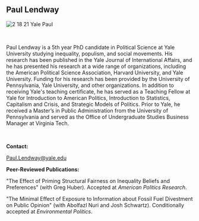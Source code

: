 ## Paul Lendway

![2 18 21 Yale Paul](https://user-images.githubusercontent.com/78934389/108396854-54dab180-71e5-11eb-84c0-f2fff40b4dae.jpg)


&nbsp;

 Paul Lendway is a 5th year PhD candidate in Political Science at Yale University studying inequality, populism, and social movements. His research has been published in the Yale Journal of International Affairs, and he has presented his research at a wide range of organizations, including the American Political Science Association,  Harvard University, and Yale University. Funding for his research has been provided by the University of Pennsylvania, Yale University, and other organizations. In addition to receiving Yale's teaching certificate, he has served as a Teaching Fellow at Yale for Introduction to American Politics, Introduction to Statistics, Capitalism and Crisis, and Strategic Models of Politics. Prior to Yale, he received a Master’s in Public Administration from the University of Pennsylvania and served as the Office of Undergraduate Studies Business Manager at Virginia Tech.

 &nbsp;
 
**Contact:**

Paul.Lendway@yale.edu

**Peer-Reviewed Publications:** 
 
 "The Effect of Priming Structural Fairness on Inequality Beliefs and Preferences" (with Greg Huber). Accepted at _American Politics Research_. 
 
 "The Minimal Effect of Exposure to Information about Fossil Fuel Divestment on Public Opinion" (with Abolfazl Nuri and Josh Schwartz). Conditionally accepted at _Environmental Politics_. 


 
 &nbsp;





